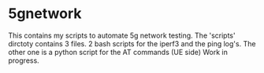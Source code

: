 # 5gnetwork
This contains my scripts to automate 5g network testing. 
The 'scripts' dirctoty contains 3 files. 2 bash scripts for the iperf3 and the ping log's. The other one is a python script for the AT commands (UE side)
Work in progress.
